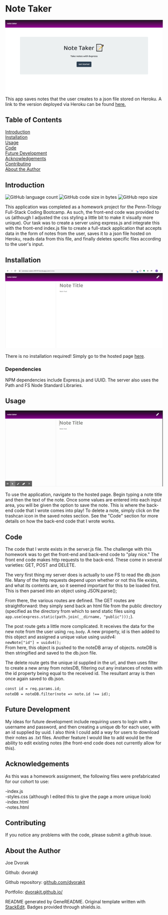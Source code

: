 # Note Taker
![Screenshot of note-taker by dvorakjt](./public/assets/screenshots/screen-1.png)
This app saves notes that the user creates to a json file stored on Heroku. A link to the version deployed via Heroku can be found [here.](https://nameless-waters-89147.herokuapp.com/)  

## Table of Contents

[Introduction](#introduction)  
[Installation](#installation)  
[Usage](#usage)  
[Code](#code)  
[Future Development](#future-development)  
[Acknowledgements](#acknowledgements)  
[Contributing](#contributing)  
[About the Author](#about-the-author)  

## Introduction

![GitHub language count](https://img.shields.io/github/languages/count/dvorakjt/note-taker) ![GitHub code size in bytes](https://img.shields.io/github/languages/code-size/dvorakjt/note-taker) ![GitHub repo size](https://img.shields.io/github/repo-size/dvorakjt/note-taker)

This application was completed as a homework project for the Penn-Trilogy Full-Stack Coding Bootcamp. As such, the front-end code was provided to us (although I adjusted the css styling a little bit to make it visually more unique). Our task was to create a server using express.js and integrate this with the front-end index.js file to create a full-stack application that accepts data in the form of notes from the user, saves it to a json file hosted on Heroku, reads data from this file, and finally deletes specific files according to the user's input.

## Installation
![Installation Image ](./public/assets/screenshots/screen-2.png)

There is no installation required! Simply go to the hosted page [here](https://nameless-waters-89147.herokuapp.com/).

### Dependencies

NPM dependencies include Express.js and UUID. The server also uses the Path and FS Node Standard Libraries.

## Usage
![Usage Image](./public/assets/screenshots/screen-3.gif)

To use the application, navigate to the hosted page. Begin typing a note title and then the text of the note. Once some values are entered into each input area, you will be given the option to save the note. This is where the back-end code that I wrote comes into play! To delete a note, simply click on the trashcan icon in the saved notes section. See the "Code" section for more details on how the back-end code that I wrote works.

## Code

The code that I wrote exists in the server.js file. The challenge with this homework was to get the front-end and back-end code to "play nice." The front end code makes http requests to the back-end. These come in several varieties: GET, POST and DELETE.

The very first thing my server does is actually to use FS to read the db.json file. Many of the http requests depend upon whether or not this file exists, and what its contents are, so it seemed important for this to be loaded first. This is then parsed into an object using JSON.parse();

From there, the various routes are defined. The GET routes are straightforward: they simply send back an html file from the public directory (specified as the directory from which to send static files using ```app.use(express.static(path.join(__dirname, "public")));```).

The post route gets a little more complicated. It receives the data for the new note from the user using ```req.body```. A new property, id is then added to this object and assigned a unique value using uuidv4:  
```newNote["id"] = uuidv4();```  
From here, this object is pushed to the noteDB array of objects. noteDB is then stringified and saved to the db.json file.  

The delete route gets the unique id supplied in the url, and then uses filter to create a new array from notesDB, filtering out any instances of notes with the id property being equal to the received id. The resultant array is then once again saved to db.json.

```const id = req.params.id;```  
```noteDB = noteDB.filter(note => note.id !== id);```  


## Future Development

My ideas for future development include requiring users to login with a username and password, and then creating a unique db for each user, with an id supplied by uuid. I also think I could add a way for users to download their notes as .txt files. Another feature I would like to add would be the ability to edit existing notes (the front-end code does not currently allow for this).

## Acknowledgements

As this was a homework assignment, the following files were prefabricated for our cohort to use:  

-index.js  
-styles.css (although I edited this to give the page a more unique look)  
-index.html  
-notes.html  

## Contributing

If you notice any problems with the code, please submit a github issue.  

## About the Author

Joe Dvorak

Github: dvorakjt

Github repository: [github.com/dvorakjt](https://github.com/dvorakjt/)

Portfolio: [dvorakjt.github.io/](https://userName.github.io/)

README generated by GeneREADME. Original template written with [StackEdit](https://stackedit.io/). Badges provided through shields.io.

